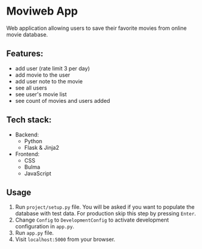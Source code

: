 # Moviweb App

Web application allowing users
to save their favorite movies from online movie database.

## Features:

- add user (rate limit 3 per day)
- add movie to the user
- add user note to the movie
- see all users
- see user's movie list
- see count of movies and users added

## Tech stack:

- Backend:
    - Python
    - Flask & Jinja2
- Frontend:
    - CSS
    - Bulma
    - JavaScript

## Usage

1. Run `project/setup.py` file. You will be asked if you want to populate the database with test data.
   For production skip this step by pressing `Enter`.
2. Change `Config` to `DevelopmentConfig` to activate development configuration in `app.py`.
3. Run `app.py` file.
4. Visit `localhost:5000` from your browser.


